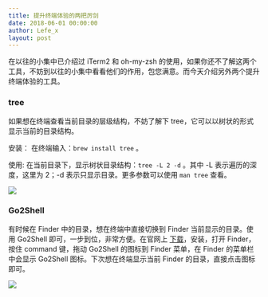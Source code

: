 ```yaml
---
title: 提升终端体验的两把厉剑
date: 2018-06-01 00:00:00
author: Lefe_x
layout: post
---
```



在以往的小集中已介绍过 iTerm2 和 oh-my-zsh 的使用，如果你还不了解这两个工具，不妨到以往的小集中看看他们的作用，包您满意。而今天介绍另外两个提升终端体验的工具。

### tree

如果想在终端查看当前目录的层级结构，不妨了解下 tree，它可以以树状的形式显示当前的目录结构。

安装：
在终端输入：`brew install tree` 。

使用:
在当前目录下，显示树状目录结构：`tree -L 2 -d` 。其中 -L 表示遍历的深度，这里为 2；-d 表示只显示目录。更多参数可以使用 `man tree` 查看。

![](https://github.com/awesome-tips/iOS-Tips/blob/master/images/2018/06/2-1.jpg?raw=true)


### Go2Shell

有时候在 Finder 中的目录，想在终端中直接切换到 Finder 当前显示的目录。使用 Go2Shell 即可，一步到位，非常方便。在官网上 [下载](http://zipzapmac.com/Go2Shell)，安装，打开 Finder，按住 command 键，拖动 Go2Shell 的图标到 Finder 菜单，在 Finder 的菜单栏中会显示 Go2Shell 图标。下次想在终端显示当前 Finder 的目录，直接点击图标即可。

![](https://github.com/awesome-tips/iOS-Tips/blob/master/images/2018/06/2-2.jpg?raw=true)
